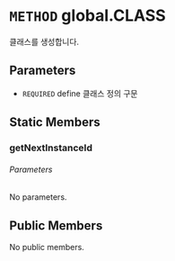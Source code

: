 # `METHOD` global.CLASS
클래스를 생성합니다.

## Parameters
* `REQUIRED` define	클래스  정의 구문

## Static Members

### getNextInstanceId
###### Parameters
No parameters.

## Public Members
No public members.
